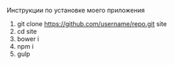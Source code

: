 Инструкции по установке моего приложения
1. git clone https://github.com/username/repo.git site
2. cd site
3. bower i
4. npm i
5. gulp
